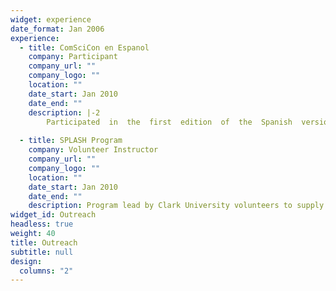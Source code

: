 ```yaml
---
widget: experience
date_format: Jan 2006
experience:
  - title: ComSciCon en Espanol
    company: Participant
    company_url: ""
    company_logo: ""
    location: ""
    date_start: Jan 2010
    date_end: ""
    description: |-2
        Participated  in  the  first  edition  of  the  Spanish  version  of  ComSciCon,  a  group  of workshops for graduate students to advance communication     skills and promote diversity initiatives in the sciences
        
  - title: SPLASH Program
    company: Volunteer Instructor
    company_url: ""
    company_logo: ""
    location: ""
    date_start: Jan 2010
    date_end: ""
    description: Program lead by Clark University volunteers to supply freedom of classes outside theK-12 curriculum to local students. Served as co-instructor and class leader for two classes, one on black hole and imaging geared and one on stars and galaxies
widget_id: Outreach
headless: true
weight: 40
title: Outreach
subtitle: null
design:
  columns: "2"
---
```

